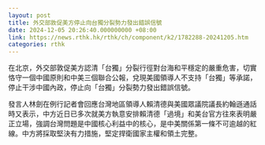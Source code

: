 ```yaml
---
layout: post
title: 外交部敦促美方停止向台獨分裂勢力發出錯誤信號
date: 2024-12-05 20:26:40.000000000 +08:00
link: https://news.rthk.hk/rthk/ch/component/k2/1782288-20241205.htm
categories: rthk
---
```


在北京，外交部敦促美方認清「台獨」分裂行徑對台海和平穩定的嚴重危害，切實恪守一個中國原則和中美三個聯合公報，兌現美國領導人不支持「台獨」等承諾，停止干涉中國內政，停止向「台獨」分裂勢力發出錯誤信號。

發言人林劍在例行記者會回應台灣地區領導人賴清德與美國眾議院議長約翰遜通話時又表示，中方近日已多次就美方執意安排賴清德「過境」和美台官方往來表明嚴正立場，強調台灣問題是中國核心利益中的核心，是中美關係第一條不可逾越的紅線。中方將採取堅決有力措施，堅定捍衛國家主權和領土完整。
